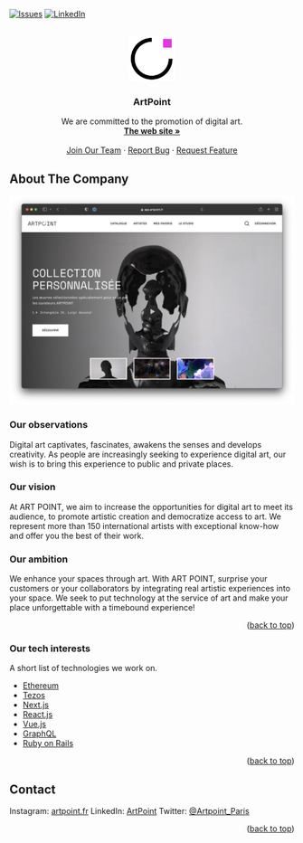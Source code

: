 <div id="top"></div>
<!--
*** Thanks a lot to Best-README-Template for inspiring this README.
*** If you have a suggestion
*** https://github.com/othneildrew/Best-README-Template
-->

<!-- PROJECT SHIELDS -->
<!--
*** I'm using markdown "reference style" links for readability.
*** Reference links are enclosed in brackets [ ] instead of parentheses ( ).
*** See the bottom of this document for the declaration of the reference variables
*** for contributors-url, forks-url, etc. This is an optional, concise syntax you may use.
*** https://www.markdownguide.org/basic-syntax/#reference-style-links
-->

[![Issues][issues-shield]][issues-url]
[![LinkedIn][linkedin-shield]][linkedin-url]

<!-- PROJECT LOGO -->
<br />
<div align="center">
  <a href="https://github.com/ArtPoint-fr/README">
    <img src="images/ArtPoint_LOGO.jpg" alt="Logo" width="80" height="80">
  </a>

  <h3 align="center">ArtPoint</h3>

  <p align="center">
    We are committed to the promotion of digital art.
    <br />
    <a href="https://artpoint.fr"><strong>The web site »</strong></a>
    <br />
    <br />
    <a href="https://artpoint.fr">Join Our Team</a>
    ·
    <a href="https://github.com/ArtPoint-fr/README/issues">Report Bug</a>
    ·
    <a href="https://github.com/ArtPoint-fr/README/issues">Request Feature</a>
  </p>
</div>

<!-- ABOUT THE PROJECT -->

## About The Company

[![Product Name Screen Shot][product-screenshot]](https://example.com)

### Our observations

Digital art captivates, fascinates, awakens the senses and develops creativity. As people are increasingly seeking to experience digital art, our wish is to bring this experience to public and private places.

### Our vision

At ART POINT, we aim to increase the opportunities for digital art to meet its audience, to promote artistic creation and democratize access to art. We represent more than 150 international artists with exceptional know-how and offer you the best of their work.

### Our ambition

We enhance your spaces through art. With ART POINT, surprise your customers or your collaborators by integrating real artistic experiences into your space. We seek to put technology at the service of art and make your place unforgettable with a timebound experience!

<p align="right">(<a href="#top">back to top</a>)</p>

### Our tech interests

A short list of technologies we work on.

- [Ethereum](https://ethereum.org/)
- [Tezos](https://tezos.com)
- [Next.js](https://nextjs.org/)
- [React.js](https://reactjs.org/)
- [Vue.js](https://vuejs.org/)
- [GraphQL](https://graphql.org)
- [Ruby on Rails](https://rubyonrails.org)

<p align="right">(<a href="#top">back to top</a>)</p>

<!-- CONTACT -->

## Contact

Instagram: [artpoint.fr](https://www.instagram.com/artpoint.fr/)
LinkedIn: [ArtPoint](https://www.linkedin.com/company/14803199/)
Twitter: [@Artpoint_Paris](https://twitter.com/Artpoint_Paris)

<p align="right">(<a href="#top">back to top</a>)</p>

<!-- MARKDOWN LINKS & IMAGES -->
<!-- https://www.markdownguide.org/basic-syntax/#reference-style-links -->

[issues-shield]: https://img.shields.io/github/issues/ArtPoint-fr/README.svg?style=for-the-badge
[issues-url]: https://github.com/ArtPoint-fr/README/issues
[linkedin-shield]: https://img.shields.io/badge/-LinkedIn-black.svg?style=for-the-badge&logo=linkedin&colorB=555
[linkedin-url]: https://www.linkedin.com/company/14803199/admin/
[product-screenshot]: images/screenshot.png
